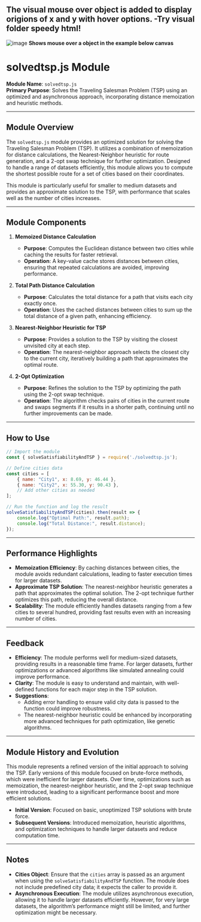## **The visual mouse over object is added to display origions of x and y with hover options.** -**Try visual folder speedy html**!
![image](https://github.com/user-attachments/assets/e05afe75-d47c-4978-8673-54e2a30b6cf6)
**Shows mouse over a object in the example below canvas**


# **solvedtsp.js Module**

**Module Name**: `solvedtsp.js`  
**Primary Purpose**: Solves the Traveling Salesman Problem (TSP) using an optimized and asynchronous approach, incorporating distance memoization and heuristic methods.

---

## **Module Overview**

The `solvedtsp.js` module provides an optimized solution for solving the Traveling Salesman Problem (TSP). It utilizes a combination of memoization for distance calculations, the Nearest-Neighbor heuristic for route generation, and a 2-opt swap technique for further optimization. Designed to handle a range of datasets efficiently, this module allows you to compute the shortest possible route for a set of cities based on their coordinates.

This module is particularly useful for smaller to medium datasets and provides an approximate solution to the TSP, with performance that scales well as the number of cities increases.

---

## **Module Components**

1. **Memoized Distance Calculation**  
   - **Purpose**: Computes the Euclidean distance between two cities while caching the results for faster retrieval.
   - **Operation**: A key-value cache stores distances between cities, ensuring that repeated calculations are avoided, improving performance.

2. **Total Path Distance Calculation**  
   - **Purpose**: Calculates the total distance for a path that visits each city exactly once.
   - **Operation**: Uses the cached distances between cities to sum up the total distance of a given path, enhancing efficiency.

3. **Nearest-Neighbor Heuristic for TSP**  
   - **Purpose**: Provides a solution to the TSP by visiting the closest unvisited city at each step.
   - **Operation**: The nearest-neighbor approach selects the closest city to the current city, iteratively building a path that approximates the optimal route.

4. **2-Opt Optimization**  
   - **Purpose**: Refines the solution to the TSP by optimizing the path using the 2-opt swap technique.
   - **Operation**: The algorithm checks pairs of cities in the current route and swaps segments if it results in a shorter path, continuing until no further improvements can be made.

---

## **How to Use**

```javascript
// Import the module
const { solveSatisfiabilityAndTSP } = require('./solvedtsp.js');

// Define cities data
const cities = [
    { name: "City1", x: 8.69, y: 46.44 },
    { name: "City2", x: 55.30, y: 90.43 },
    // Add other cities as needed
];

// Run the function and log the result
solveSatisfiabilityAndTSP(cities).then(result => {
    console.log("Optimal Path:", result.path);
    console.log("Total Distance:", result.distance);
});
```

---

## **Performance Highlights**

- **Memoization Efficiency**: By caching distances between cities, the module avoids redundant calculations, leading to faster execution times for larger datasets.
- **Approximate TSP Solution**: The nearest-neighbor heuristic generates a path that approximates the optimal solution. The 2-opt technique further optimizes this path, reducing the overall distance.
- **Scalability**: The module efficiently handles datasets ranging from a few cities to several hundred, providing fast results even with an increasing number of cities.

---

## **Feedback**

- **Efficiency**: The module performs well for medium-sized datasets, providing results in a reasonable time frame. For larger datasets, further optimizations or advanced algorithms like simulated annealing could improve performance.
- **Clarity**: The module is easy to understand and maintain, with well-defined functions for each major step in the TSP solution.
- **Suggestions**:  
  - Adding error handling to ensure valid city data is passed to the function could improve robustness.
  - The nearest-neighbor heuristic could be enhanced by incorporating more advanced techniques for path optimization, like genetic algorithms.

---

## **Module History and Evolution**

This module represents a refined version of the initial approach to solving the TSP. Early versions of this module focused on brute-force methods, which were inefficient for larger datasets. Over time, optimizations such as memoization, the nearest-neighbor heuristic, and the 2-opt swap technique were introduced, leading to a significant performance boost and more efficient solutions.

- **Initial Version**: Focused on basic, unoptimized TSP solutions with brute force.
- **Subsequent Versions**: Introduced memoization, heuristic algorithms, and optimization techniques to handle larger datasets and reduce computation time.

---

## **Notes**

- **Cities Object**: Ensure that the `cities` array is passed as an argument when using the `solveSatisfiabilityAndTSP` function. The module does not include predefined city data; it expects the caller to provide it.
- **Asynchronous Execution**: The module utilizes asynchronous execution, allowing it to handle larger datasets efficiently. However, for very large datasets, the algorithm’s performance might still be limited, and further optimization might be necessary.
